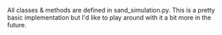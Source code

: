 All classes & methods are defined in sand_simulation.py. This is a pretty basic implementation but I'd like to play around with it a bit more in the future.
